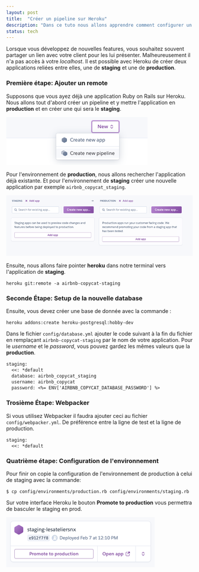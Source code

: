 ```yaml
---
layout: post
title:  "Créer un pipeline sur Heroku"
description: "Dans ce tuto nous allons apprendre comment configurer un environnement de staging."
status: tech
---
```


Lorsque vous développez de nouvelles features, vous souhaitez souvent partager un lien avec votre client pour les lui présenter. Malheureusement il n'a pas accès à votre *localhost*. Il est possible avec Heroku de créer deux applications reliées entre elles, une de **staging** et une de **production**.

### Première étape: Ajouter un remote

Supposons que vous ayez déjà une application Ruby on Rails sur Heroku. Nous allons tout d'abord créer un pipeline et y mettre l'application en **production** et en créer une qui sera le **staging**.

<img src="/images/posts/staging-env/new-pipeline.png" class="image" alt="New Pipeline">

Pour l'environnement de **production**, nous allons rechercher l'application déjà existante. Et pour l'environnement de **staging** créer une nouvelle application par exemple `airbnb_copycat_staging`.

<img src="/images/posts/staging-env/applications.png" class="image" alt="application">

Ensuite, nous allons faire pointer **heroku** dans notre terminal vers l'application de **staging**.

```
heroku git:remote -a airbnb-copycat-staging
```

### Seconde Étape: Setup de la nouvelle database

Ensuite, vous devez créer une base de donnée avec la commande :

```
heroku addons:create heroku-postgresql:hobby-dev
```

Dans le fichier `config/database.yml` ajouter le code suivant à la fin du fichier en remplaçant `airbnb-copycat-staging` par le nom de votre application. Pour le *username* et le *password*, vous pouvez gardez les mêmes valeurs que la **production**.

```
staging:
  <<: *default
  database: airbnb_copycat_staging
  username: airbnb_copycat
  password: <%= ENV['AIRBNB_COPYCAT_DATABASE_PASSWORD'] %>
```

### Trosième Étape: Webpacker

Si vous utilisez Webpacker il faudra ajouter ceci au fichier `config/webpacker.yml`. De préférence entre la ligne de test et la ligne de production.

```
staging:
  <<: *default
```

### Quatrième étape: Configuration de l'environnement

Pour finir on copie la configuration de l'environnement de production à celui de staging avec la commande:

```
$ cp config/environments/production.rb config/environments/staging.rb
```

Sur votre interface Heroku le bouton **Promote to production** vous permettra de basculer le staging en prod.

<img src="/images/posts/staging-env/promote-to-production.png" class="image" alt="Promote to production">
